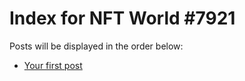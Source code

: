 # Index for NFT World #7921
Posts will be displayed in the order below:

- [Your first post](./001-first.md)

